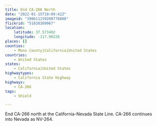 ```yaml
---
title: End CA-266 North
date: "2022-01-15T10:09:42Z"
imageid: "390611159209778808"
flickrid: "51838389967"
location:
    latitude: 37.573402
    longitude: -117.98226
places: []
counties:
    - Mono County|California|United States
countries:
    - United States
states:
    - California|United States
highwaytypes:
    - California State Highway
highways:
    - CA-266
tags:
    - Shield

---
```

End CA-266 north at the California-Nevada State Line.  CA-266 continues into Nevada as NV-264.